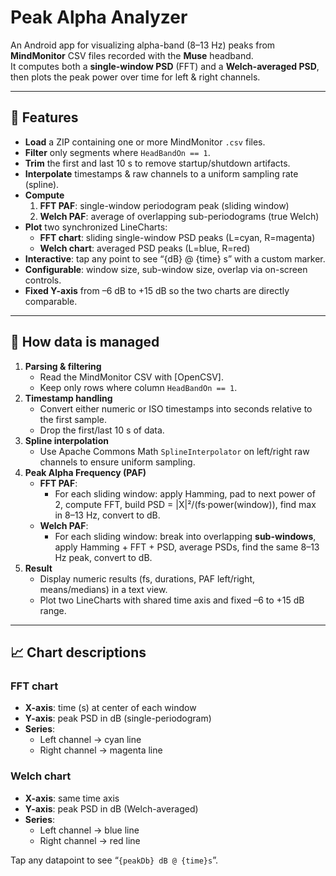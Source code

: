 # Peak Alpha Analyzer

An Android app for visualizing alpha-band (8–13 Hz) peaks from **MindMonitor** CSV files recorded with the **Muse** headband.  
It computes both a **single-window PSD** (FFT) and a **Welch-averaged PSD**, then plots the peak power over time for left & right channels.

---

## 🎯 Features

- **Load** a ZIP containing one or more MindMonitor `.csv` files.
- **Filter** only segments where `HeadBandOn == 1`.
- **Trim** the first and last 10 s to remove startup/shutdown artifacts.
- **Interpolate** timestamps & raw channels to a uniform sampling rate (spline).
- **Compute**  
  1. **FFT PAF**: single-window periodogram peak (sliding window)  
  2. **Welch PAF**: average of overlapping sub-periodograms (true Welch)  
- **Plot** two synchronized LineCharts:  
  - **FFT chart**: sliding single-window PSD peaks (L=cyan, R=magenta)  
  - **Welch chart**: averaged PSD peaks (L=blue, R=red)  
- **Interactive**: tap any point to see “\{dB\} @ \{time\} s” with a custom marker.
- **Configurable**: window size, sub-window size, overlap via on-screen controls.
- **Fixed Y-axis** from –6 dB to +15 dB so the two charts are directly comparable.

---

## 🔬 How data is managed

1. **Parsing & filtering**  
   - Read the MindMonitor CSV with [OpenCSV].  
   - Keep only rows where column `HeadBandOn == 1`.  
2. **Timestamp handling**  
   - Convert either numeric or ISO timestamps into seconds relative to the first sample.  
   - Drop the first/last 10 s of data.  
3. **Spline interpolation**  
   - Use Apache Commons Math `SplineInterpolator` on left/right raw channels to ensure uniform sampling.  
4. **Peak Alpha Frequency (PAF)**  
   - **FFT PAF**:  
     - For each sliding window: apply Hamming, pad to next power of 2, compute FFT, build PSD = |X|²/(fs·power(window)), find max in 8–13 Hz, convert to dB.  
   - **Welch PAF**:  
     - For each sliding window: break into overlapping **sub-windows**, apply Hamming + FFT + PSD, average PSDs, find the same 8–13 Hz peak, convert to dB.  
5. **Result**  
   - Display numeric results (fs, durations, PAF left/right, means/medians) in a text view.  
   - Plot two LineCharts with shared time axis and fixed –6 to +15 dB range.

---

## 📈 Chart descriptions

### FFT chart  
- **X-axis**: time (s) at center of each window  
- **Y-axis**: peak PSD in dB (single-periodogram)  
- **Series**:  
  - Left channel → cyan line  
  - Right channel → magenta line  

### Welch chart  
- **X-axis**: same time axis  
- **Y-axis**: peak PSD in dB (Welch-averaged)  
- **Series**:  
  - Left channel → blue line  
  - Right channel → red line  

Tap any datapoint to see “`{peakDb} dB @ {time}s`”.
